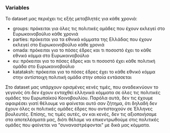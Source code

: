 ### **Variables**

Το dataset μας περιέχει τις εξής μεταβλητές για κάθε χρονιά:
- groups: πρόκειται για όλες τις πολιτικές ομάδες που έχουν εκλεγεί στο Ευρωκοινοβούλιο κάθε χρονιά
- parties: πρόκειται για τα εθνικά κόμματα της Ελλάδας που έχουν εκλεγεί στο Ευρωκοινοβούλιο κάθε χρονιά
- omada: πρόκειται για το πόσες έδρες και τι ποσοστό έχει το κάθε εθνικό κόμμα στο Ευρωκοινοβούλιο
- eu: πρόκειται για το πόσες έδρες και τι ποσοστό έχει κάθε πολιτική ομάδα στο Ευρωκοινοβούλιο
- katataksh: πρόκειται για το πόσες έδρες έχει το κάθε εθνικό κόμμα στην αντίστοιχη πολιτική ομάδα στην οποία εντάσσεται

Στο dataset μας υπάρχουν ορισμένες κενές τιμές, που αναδεικνύουν το γεγονός ότι δεν έχουν ενταχθεί ελληνικά κόμματα σε όλες τις πολιτικές ομάδες του Ευρωπαϊκού 
Κοινοβουλίου. Παρόλα αυτά, δεν τις έχουμε αφαιρέσει γιατί θέλουμε να φαίνεται αυτό σαν ζήτημα, ότι δηλαδή δεν έχουν όλες οι πολιτικές ομάδες έδρες που αντιστοιχούν σε 
Έλληνες βουλευτές. Επίσης, τις τιμές αυτές, αν και κενές, δεν τις αξιοποιήσαμε στα αποτελέσματά μας, διότι θέλαμε να επικεντρωθούμε στις πολιτικές ομάδες που φαίνεται
να "συναναστρέφονται" με δικά μας κόμματα. 
